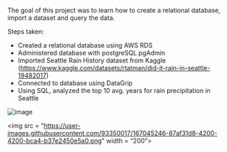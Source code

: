 The goal of this project was to learn how to create a relational database, import a dataset and query the data.

Steps taken:

- Created a relational database using AWS RDS
- Administered database with postgreSQL pgAdmin
- Imported Seattle Rain History dataset from Kaggle (https://www.kaggle.com/datasets/rtatman/did-it-rain-in-seattle-19482017)
- Connected to database using DataGrip
- Using SQL, analyzed the top 10 avg. years for rain precipitation in Seattle

![image](https://user-images.githubusercontent.com/93350017/167045246-87af31d8-4200-4200-bca4-b37e2450e5a0.png)


<img src = “https://user-images.githubusercontent.com/93350017/167045246-87af31d8-4200-4200-bca4-b37e2450e5a0.png" width = “200”>
